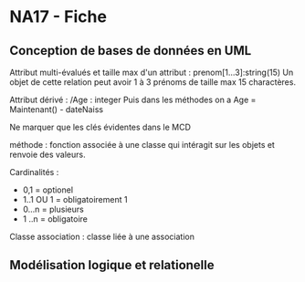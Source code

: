 

# NA17 - Fiche


## Conception de bases de données en UML


Attribut multi-évalués et taille max d'un attribut : prenom[1...3]:string(15)
Un objet de cette relation peut avoir 1 à 3 prénoms de taille max 15 charactères.

Attribut dérivé : /Age : integer
Puis dans les méthodes on a Age = Maintenant() - dateNaiss

Ne marquer que les clés évidentes dans le MCD

méthode : fonction associée à une classe qui intéragit sur les objets et renvoie des valeurs. 

Cardinalités :
- 0,1 = optionel
- 1..1 OU 1 = obligatoirement 1
- 0...n = plusieurs
- 1 ..n = obligatoire

Classe association : classe liée à une association 

## Modélisation logique et relationelle

